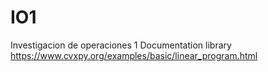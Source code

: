 # IO1
Investigacion de operaciones 1
Documentation library https://www.cvxpy.org/examples/basic/linear_program.html
